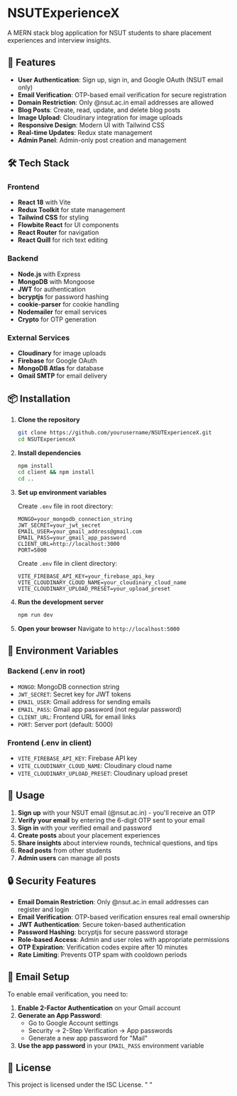 # NSUTExperienceX

A MERN stack blog application for NSUT students to share placement experiences and interview insights.

## 🚀 Features

- **User Authentication**: Sign up, sign in, and Google OAuth (NSUT email only)
- **Email Verification**: OTP-based email verification for secure registration
- **Domain Restriction**: Only @nsut.ac.in email addresses are allowed
- **Blog Posts**: Create, read, update, and delete blog posts
- **Image Upload**: Cloudinary integration for image uploads
- **Responsive Design**: Modern UI with Tailwind CSS
- **Real-time Updates**: Redux state management
- **Admin Panel**: Admin-only post creation and management

## 🛠️ Tech Stack

### Frontend
- **React 18** with Vite
- **Redux Toolkit** for state management
- **Tailwind CSS** for styling
- **Flowbite React** for UI components
- **React Router** for navigation
- **React Quill** for rich text editing

### Backend
- **Node.js** with Express
- **MongoDB** with Mongoose
- **JWT** for authentication
- **bcryptjs** for password hashing
- **cookie-parser** for cookie handling
- **Nodemailer** for email services
- **Crypto** for OTP generation

### External Services
- **Cloudinary** for image uploads
- **Firebase** for Google OAuth
- **MongoDB Atlas** for database
- **Gmail SMTP** for email delivery

## 📦 Installation

1. **Clone the repository**
   ```bash
   git clone https://github.com/yourusername/NSUTExperienceX.git
   cd NSUTExperienceX
   ```

2. **Install dependencies**
   ```bash
   npm install
   cd client && npm install
   cd ..
   ```

3. **Set up environment variables**
   
   Create `.env` file in root directory:
   ```env
   MONGO=your_mongodb_connection_string
   JWT_SECRET=your_jwt_secret
   EMAIL_USER=your_gmail_address@gmail.com
   EMAIL_PASS=your_gmail_app_password
   CLIENT_URL=http://localhost:3000
   PORT=5000
   ```
   
   Create `.env` file in client directory:
   ```env
   VITE_FIREBASE_API_KEY=your_firebase_api_key
   VITE_CLOUDINARY_CLOUD_NAME=your_cloudinary_cloud_name
   VITE_CLOUDINARY_UPLOAD_PRESET=your_upload_preset
   ```

4. **Run the development server**
   ```bash
   npm run dev
   ```

5. **Open your browser**
   Navigate to `http://localhost:5000`

## 🔧 Environment Variables

### Backend (.env in root)
- `MONGO`: MongoDB connection string
- `JWT_SECRET`: Secret key for JWT tokens
- `EMAIL_USER`: Gmail address for sending emails
- `EMAIL_PASS`: Gmail app password (not regular password)
- `CLIENT_URL`: Frontend URL for email links
- `PORT`: Server port (default: 5000)

### Frontend (.env in client)
- `VITE_FIREBASE_API_KEY`: Firebase API key
- `VITE_CLOUDINARY_CLOUD_NAME`: Cloudinary cloud name
- `VITE_CLOUDINARY_UPLOAD_PRESET`: Cloudinary upload preset

## 📱 Usage

1. **Sign up** with your NSUT email (@nsut.ac.in) - you'll receive an OTP
2. **Verify your email** by entering the 6-digit OTP sent to your email
3. **Sign in** with your verified email and password
4. **Create posts** about your placement experiences
5. **Share insights** about interview rounds, technical questions, and tips
6. **Read posts** from other students
7. **Admin users** can manage all posts

## 🔒 Security Features

- **Email Domain Restriction**: Only @nsut.ac.in email addresses can register and login
- **Email Verification**: OTP-based verification ensures real email ownership
- **JWT Authentication**: Secure token-based authentication
- **Password Hashing**: bcryptjs for secure password storage
- **Role-based Access**: Admin and user roles with appropriate permissions
- **OTP Expiration**: Verification codes expire after 10 minutes
- **Rate Limiting**: Prevents OTP spam with cooldown periods

## 📧 Email Setup

To enable email verification, you need to:

1. **Enable 2-Factor Authentication** on your Gmail account
2. **Generate an App Password**:
   - Go to Google Account settings
   - Security → 2-Step Verification → App passwords
   - Generate a new app password for "Mail"
3. **Use the app password** in your `EMAIL_PASS` environment variable

## 📄 License

This project is licensed under the ISC License.
" "   
